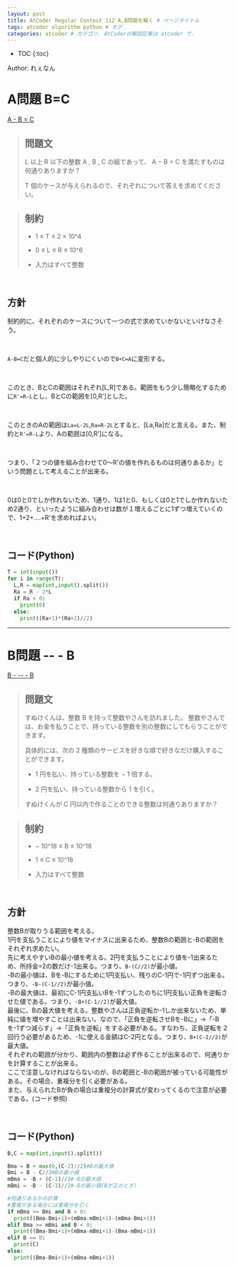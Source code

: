 ```yaml
---
layout: post
title: AtCoder Regular Contest 112 A,B問題を解く # ページタイトル
tags: atcoder algorithm python # タグ
categories: atcoder # カテゴリ. AtCoderの解説記事は atcoder で.
---
```



* TOC
{:toc}

Author: れぇなん　<!-- 自分の名前 -->

<!-- ↓↓↓↓↓ 記事内容 ↓↓↓↓↓ -->
# A問題 B=C

<a href="https://atcoder.jp/contests/arc112/tasks/arc112_a" target="_blank">A - B = C</a>

> ## 問題文
>L
  以上 
R
 以下の整数 
A
,
B
,
C
 の組であって、
A
−
B
=
C
 を満たすものは何通りありますか？
>
>T
 個のケースが与えられるので、それぞれについて答えを求めてください。

> ## 制約
> * 1
≤
T
≤
2
×
10^4
>
> * 0
≤
L
≤
R
≤
10^6
>
> * 入力はすべて整数

<br>

## 方針
制約的に、それぞれのケースについて一つの式で求めていかないといけなさそう。

<br>

```A-B=C```だと個人的に少しやりにくいので```B+C=A```に変形する。

<br>

このとき、BとCの範囲はそれぞれ[L,R]である。範囲をもう少し簡略化するために```R'=R-L```とし、BとCの範囲を[0,R']とした。

<br>

このときのAの範囲は```La=L-2L```,```Ra=R-2L```とすると、[La,Ra]だと言える。また、制約と```R'=R-L```より、Aの範囲は[0,R']になる。

<br>

つまり、「２つの値を組み合わせて0～R'の値を作れるものは何通りあるか」という問題として考えることが出来る。

<br>

0は0と0でしか作れないため、1通り、1は1と0、もしくは0と1でしか作れないため2通り、といったように組み合わせは数が１増えるごとに1ずつ増えていくので、1+2+....+R'を求めればよい。

<br>

## コード(Python)

```python
T = int(input())
for i in range(T):
  L,R = map(int,input().split())
  Ra = R - 2*L
  if Ra < 0:
    print(0)
  else:
    print((Ra+1)*(Ra+2)//2)
```
---

# B問題 -- - B

<a href="https://atcoder.jp/contests/arc112/tasks/arc112_b" target="_blank">B - -- - B</a>

> ## 問題文
>すぬけくんは、整数 
B
 を持って整数やさんを訪れました。 整数やさんでは、お金を払うことで、持っている整数を別の整数にしてもらうことができます。
>
>具体的には、次の 
2
 種類のサービスを好きな順で好きなだけ購入することができます。
>
> * 1
 円を払い、持っている整数を 
−
1
 倍する。
>
> * 2
 円を払い、持っている整数から 
1
 を引く。
>
>すぬけくんが 
C
 円以内で作ることのできる整数は何通りありますか？

> ## 制約
> * −
10^18
≤
B
≤
10^18
>
> * 1
≤
C
≤
10^18
>
> * 入力はすべて整数

<br>

## 方針
整数Bが取りうる範囲を考える。
<br>
1円を支払うことにより値をマイナスに出来るため、整数Bの範囲と-Bの範囲をそれぞれ求めたい。
<br>
先に考えやすいBの最小値を考える。2円を支払うことにより値を-1出来るため、所持金÷2の数だけ-1出来る。つまり、```B-(C//2)```が最小値。
<br>
-Bの最小値は、Bを-Bにするために1円支払い、残りのC-1円で-1円ずつ出来る。つまり、```-B-(C-1//2)```が最小値。
<br>
-Bの最大値は、最初にC-1円支払いBを-1ずつしたのちに1円支払い正負を逆転させた値である。つまり、```-B+(C-1//2)```が最大値。
<br>
最後に、Bの最大値を考える。整数やさんは正負逆転か-1しか出来ないため、単純に値を増やすことは出来ない。なので、「正負を逆転させBを-Bに」→「-Bを-1ずつ減らす」→「正負を逆転」をする必要がある。すなわち、正負逆転を２回行う必要があるため、-1に使える金額はC-2円となる。つまり、```B+(C-2//2)```が最大値。
<br>
それぞれの範囲が分かり、範囲内の整数は必ず作ることが出来るので、何通りかを計算することが出来る。
<br>
ここで注意しなければならないのが、Bの範囲と-Bの範囲が被っている可能性がある。その場合、重複分を引く必要がある。
<br>
また、与えられたBが負の場合は重複分の計算式が変わってくるので注意が必要である。(コード参照)

<br>

## コード(Python)

```python
B,C = map(int,input().split())

Bma = B + max(0,(C-2)//2)#Bの最大値
Bmi = B - C//2#Bの最小値
mBma = -B + (C-1)//2#-Bの最大値
mBmi = -B - (C-1)//2#-Bの最小値(Bが正のとき)

#何通りあるかの計算
#重複がある場合には重複分を引く
if mBma >= Bmi and B > 0:
  print((Bma-Bmi+1)+(mBma-mBmi+1)-(mBma-Bmi+1))
elif Bma >= mBmi and B < 0:
  print((Bma-Bmi+1)+(mBma-mBmi+1)-(Bma-mBmi+1))
elif B == 0:
  print(C)
else:
  print((Bma-Bmi+1)+(mBma-mBmi+1))
```
